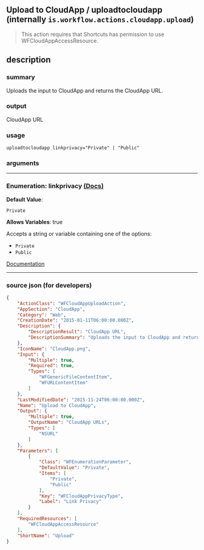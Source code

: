 
## Upload to CloudApp / uploadtocloudapp (internally `is.workflow.actions.cloudapp.upload`)

> This action requires that Shortcuts has permission to use WFCloudAppAccessResource.


## description

### summary

Uploads the input to CloudApp and returns the CloudApp URL.


### output

CloudApp URL

### usage
```
uploadtocloudapp linkprivacy="Private" | "Public"
```

### arguments

---

### Enumeration: linkprivacy [(Docs)](https://pfgithub.github.io/shortcutslang/gettingstarted#enum-select-field)
**Default Value**:
```
Private
```
**Allows Variables**: true



Accepts a string 
or variable
containing one of the options:

- `Private`
- `Public`

[Documentation](https://pfgithub.github.io/shortcutslang/gettingstarted#enum-select-field)

---

### source json (for developers)

```json
{
	"ActionClass": "WFCloudAppUploadAction",
	"AppSection": "CloudApp",
	"Category": "Web",
	"CreationDate": "2015-01-11T06:00:00.000Z",
	"Description": {
		"DescriptionResult": "CloudApp URL",
		"DescriptionSummary": "Uploads the input to CloudApp and returns the CloudApp URL."
	},
	"IconName": "CloudApp.png",
	"Input": {
		"Multiple": true,
		"Required": true,
		"Types": [
			"WFGenericFileContentItem",
			"WFURLContentItem"
		]
	},
	"LastModifiedDate": "2015-11-24T06:00:00.000Z",
	"Name": "Upload to CloudApp",
	"Output": {
		"Multiple": true,
		"OutputName": "CloudApp URLs",
		"Types": [
			"NSURL"
		]
	},
	"Parameters": [
		{
			"Class": "WFEnumerationParameter",
			"DefaultValue": "Private",
			"Items": [
				"Private",
				"Public"
			],
			"Key": "WFCloudAppPrivacyType",
			"Label": "Link Privacy"
		}
	],
	"RequiredResources": [
		"WFCloudAppAccessResource"
	],
	"ShortName": "Upload"
}
```
